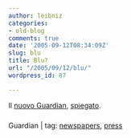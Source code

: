 ```yaml
---
author: leibniz
categories:
- old-blog
comments: true
date: '2005-09-12T08:34:09Z'
slug: blu
title: Blu?
url: "/2005/09/12/blu/"
wordpress_id: 87

---
```

Il [nuovo Guardian](https://digital.guardian.co.uk/guardian/2005/09/12/), [spiegato](https://www.guardian.co.uk/theguardian/story/0,16391,1568006,00.html).

### 
Guardian |  tag: [newspapers](https://www.technorati.com/tags/newspapers), [press](https://www.technorati.com/tags/press)

